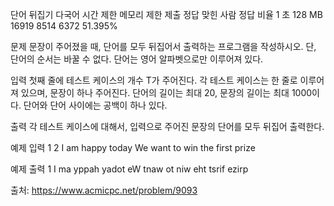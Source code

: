 단어 뒤집기 다국어
시간 제한 메모리 제한 제출 정답 맞힌 사람 정답 비율
1 초 128 MB 16919 8514 6372 51.395%

문제
문장이 주어졌을 때, 단어를 모두 뒤집어서 출력하는 프로그램을 작성하시오. 단, 단어의 순서는 바꿀 수 없다. 단어는 영어 알파벳으로만 이루어져 있다.

입력
첫째 줄에 테스트 케이스의 개수 T가 주어진다. 각 테스트 케이스는 한 줄로 이루어져 있으며, 문장이 하나 주어진다. 단어의 길이는 최대 20, 문장의 길이는 최대 1000이다. 단어와 단어 사이에는 공백이 하나 있다.

출력
각 테스트 케이스에 대해서, 입력으로 주어진 문장의 단어를 모두 뒤집어 출력한다.

예제 입력 1
2
I am happy today
We want to win the first prize

예제 출력 1
I ma yppah yadot
eW tnaw ot niw eht tsrif ezirp

출처: https://www.acmicpc.net/problem/9093
